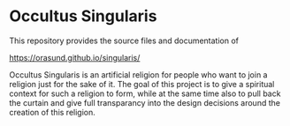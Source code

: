 # Occultus Singularis

This repository provides the source files and documentation of

https://orasund.github.io/singularis/

Occultus Singularis is an artificial religion for people who want to join a
religion just for the sake of it. The goal of this project is to give a
spiritual context for such a religion to form, while at the same time also to
pull back the curtain and give full transparancy into the design decisions
around the creation of this religion.
